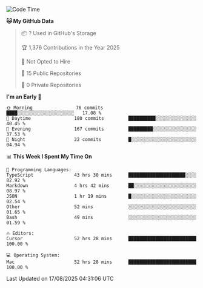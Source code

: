 <!--START_SECTION:waka-->
![Code Time](http://img.shields.io/badge/Code%20Time-7%2C605%20hrs%2010%20mins-blue)

**🐱 My GitHub Data** 

> 📦 ? Used in GitHub's Storage 
 > 
> 🏆 1,376 Contributions in the Year 2025
 > 
> 🚫 Not Opted to Hire
 > 
> 📜 15 Public Repositories 
 > 
> 🔑 0 Private Repositories 
 > 
**I'm an Early 🐤** 

```text
🌞 Morning                76 commits          ████░░░░░░░░░░░░░░░░░░░░░   17.08 % 
🌆 Daytime                180 commits         ██████████░░░░░░░░░░░░░░░   40.45 % 
🌃 Evening                167 commits         █████████░░░░░░░░░░░░░░░░   37.53 % 
🌙 Night                  22 commits          █░░░░░░░░░░░░░░░░░░░░░░░░   04.94 % 
```


📊 **This Week I Spent My Time On** 

```text
💬 Programming Languages: 
TypeScript               43 hrs 30 mins      █████████████████████░░░░   82.92 % 
Markdown                 4 hrs 42 mins       ██░░░░░░░░░░░░░░░░░░░░░░░   08.97 % 
JSON                     1 hr 19 mins        █░░░░░░░░░░░░░░░░░░░░░░░░   02.54 % 
Other                    52 mins             ░░░░░░░░░░░░░░░░░░░░░░░░░   01.65 % 
Bash                     49 mins             ░░░░░░░░░░░░░░░░░░░░░░░░░   01.59 % 

🔥 Editors: 
Cursor                   52 hrs 28 mins      █████████████████████████   100.00 % 

💻 Operating System: 
Mac                      52 hrs 28 mins      █████████████████████████   100.00 % 
```


 Last Updated on 17/08/2025 04:31:06 UTC
<!--END_SECTION:waka-->

